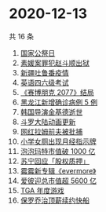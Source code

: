 # 2020-12-13

共 16 条

<!-- BEGIN -->
<!-- 最后更新时间 Sun Dec 13 2020 17:04:31 GMT+0800 (CST) -->
1. [国家公祭日](https://www.zhihu.com/search?q=国家公祭日)
1. [素媛案罪犯赵斗顺出狱](https://www.zhihu.com/search?q=素媛案罪犯)
1. [新疆吐鲁番疫情](https://www.zhihu.com/search?q=新疆疫情)
1. [英语四六级考试](https://www.zhihu.com/search?q=四六级考试)
1. [《赛博朋克 2077》结局](https://www.zhihu.com/search?q=2077结局)
1. [黑龙江新增确诊病例 5 例](https://www.zhihu.com/search?q=黑龙江疫情)
1. [韩国导演金基德逝世](https://www.zhihu.com/search?q=金基德)
1. [斗罗大陆动画更新](https://www.zhihu.com/search?q=斗罗大陆动画)
1. [网红拉姆前夫被批捕](https://www.zhihu.com/search?q=拉姆前夫)
1. [小学女厕出现月经指示牌](https://www.zhihu.com/search?q=小学月经指示牌)
1. [泡泡玛特市值破 1000 亿](https://www.zhihu.com/search?q=泡泡玛特)
1. [苏宁回应「股权质押」](https://www.zhihu.com/search?q=苏宁)
1. [霉霉新专辑《evermore》](https://www.zhihu.com/search?q=evermore)
1. [爱彼迎总市值超 5600 亿](https://www.zhihu.com/search?q=爱彼迎)
1. [TGA 年度游戏](https://www.zhihu.com/search?q=tga)
1. [保罗乔治顶薪续约快船](https://www.zhihu.com/search?q=保罗乔治)
<!-- END -->
